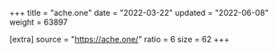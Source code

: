 +++
title = "ache.one"
date = "2022-03-22"
updated = "2022-06-08"
weight = 63897

[extra]
source = "https://ache.one/"
ratio = 6
size = 62
+++

